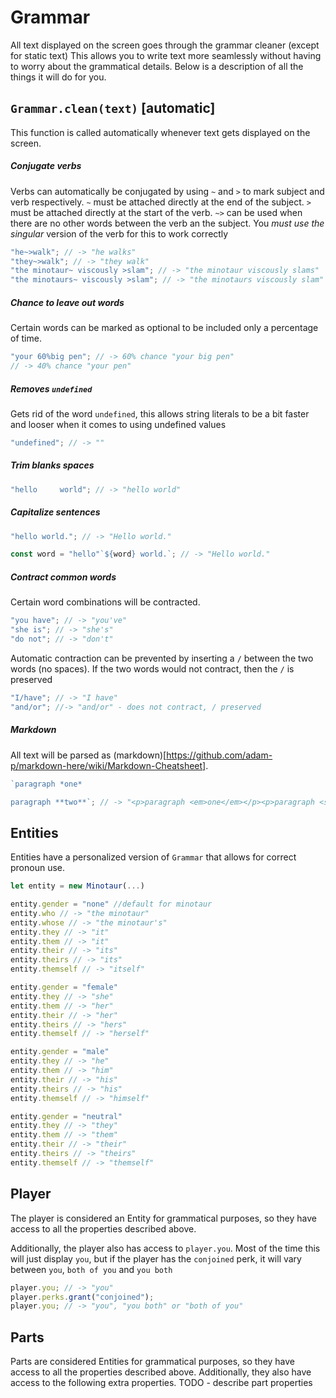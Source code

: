 # Grammar

All text displayed on the screen goes through the grammar cleaner (except for static text)
This allows you to write text more seamlessly without having to worry about the grammatical details.
Below is a description of all the things it will do for you.

## `Grammar.clean(text)` [automatic]

This function is called automatically whenever text gets displayed on the screen.

##### Conjugate verbs

Verbs can automatically be conjugated by using `~` and `>` to mark subject and verb respectively.
`~` must be attached directly at the end of the subject. `>` must be attached directly at the start of the verb. `~>` can be used when there are no other words between the verb an the subject.
You _must use the singular_ version of the verb for this to work correctly

```js
"he~>walk"; // -> "he walks"
"they~>walk"; // -> "they walk"
"the minotaur~ viscously >slam"; // -> "the minotaur viscously slams"
"the minotaurs~ viscously >slam"; // -> "the minotaurs viscously slam"
```

##### Chance to leave out words

Certain words can be marked as optional to be included only a percentage of time.

```js
"your 60%big pen"; // -> 60% chance "your big pen"
// -> 40% chance "your pen"
```

##### Removes `undefined`

Gets rid of the word `undefined`, this allows string literals to be a bit faster and looser when it comes to using undefined values

```js
"undefined"; // -> ""
```

##### Trim blanks spaces

```js
"hello     world"; // -> "hello world"
```

##### Capitalize sentences

```js
"hello world."; // -> "Hello world."

const word = "hello"`${word} world.`; // -> "Hello world."
```

##### Contract common words

Certain word combinations will be contracted.

```js
"you have"; // -> "you've"
"she is"; // -> "she's"
"do not"; // -> "don't"
```

Automatic contraction can be prevented by inserting a `/` between the two words (no spaces).
If the two words would not contract, then the `/` is preserved

```js
"I/have"; // -> "I have"
"and/or"; //-> "and/or" - does not contract, / preserved
```

##### Markdown

All text will be parsed as (markdown)[https://github.com/adam-p/markdown-here/wiki/Markdown-Cheatsheet].

```js
`paragraph *one*

paragraph **two**`; // -> "<p>paragraph <em>one</em></p><p>paragraph <strong>two</strong></p>"
```

## Entities

Entities have a personalized version of `Grammar` that allows for correct pronoun use.

```js
let entity = new Minotaur(...)

entity.gender = "none" //default for minotaur
entity.who // -> "the minotaur"
entity.whose // -> "the minotaur's"
entity.they // -> "it"
entity.them // -> "it"
entity.their // -> "its"
entity.theirs // -> "its"
entity.themself // -> "itself"

entity.gender = "female"
entity.they // -> "she"
entity.them // -> "her"
entity.their // -> "her"
entity.theirs // -> "hers"
entity.themself // -> "herself"

entity.gender = "male"
entity.they // -> "he"
entity.them // -> "him"
entity.their // -> "his"
entity.theirs // -> "his"
entity.themself // -> "himself"

entity.gender = "neutral"
entity.they // -> "they"
entity.them // -> "them"
entity.their // -> "their"
entity.theirs // -> "theirs"
entity.themself // -> "themself"
```

## Player

The player is considered an Entity for grammatical purposes, so they have access to all the properties described above.

Additionally, the player also has access to `player.you`. Most of the time this will just display `you`, but if the player has the `conjoined` perk, it will vary between `you`, `both of you` and `you both`

```js
player.you; // -> "you"
player.perks.grant("conjoined");
player.you; // -> "you", "you both" or "both of you"
```

## Parts

Parts are considered Entities for grammatical purposes, so they have access to all the properties described above. Additionally, they also have access to the following extra properties.
TODO - describe part properties
